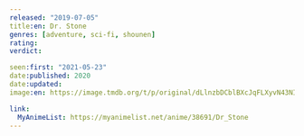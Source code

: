```yaml
---
released: "2019-07-05"
title:en: Dr. Stone
genres: [adventure, sci-fi, shounen]
rating:
verdict:

seen:first: "2021-05-23"
date:published: 2020
date:updated:
image:en: https://image.tmdb.org/t/p/original/dLlnzbDCblBXcJqFLXyvN43NIwp.jpg

link:
  MyAnimeList: https://myanimelist.net/anime/38691/Dr_Stone
---
```

